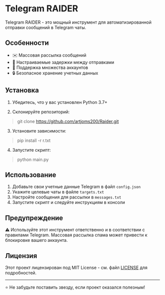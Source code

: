 # Telegram RAIDER

Telegram RAIDER - это мощный инструмент для автоматизированной отправки сообщений в Telegram чаты.

## Особенности

- ✉️ Массовая рассылка сообщений
- 🎯 Настраиваемые задержки между отправками
- 👥 Поддержка множества аккаунтов
- 🔒 Безопасное хранение учетных данных

## Установка

1. Убедитесь, что у вас установлен Python 3.7+

2. Склонируйте репозиторий:

> git clone https://github.com/artjoms200/Raider.git


3. Установите зависимости:

> pip install -r r.txt


4. Запустите скрипт:

> python main.py


## Использование

1. Добавьте свои учетные данные Telegram в файл `config.json`
2. Укажите целевые чаты в файле `targets.txt`
3. Настройте сообщения для рассылки в `messages.txt`
4. Запустите скрипт и следуйте инструкциям в консоли

## Предупреждение

⚠️ Используйте этот инструмент ответственно и в соответствии с правилами Telegram. Массовая рассылка спама может привести к блокировке вашего аккаунта.

## Лицензия

Этот проект лицензирован под MIT License - см. файл [LICENSE](LICENSE) для подробностей.

---

⭐ Не забудьте поставить звезду, если проект оказался полезным!

